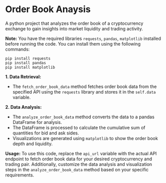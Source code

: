 # Order Book Anaysis
A python project that analyzes the order book of a cryptocurrency exchange to gain insights into market liquidity and trading activity.

__Note:__ You have the required libraries ```requests```, ```pandas```, ```matplotlib``` installed before running the code. You can install them using the following commands:
```
pip install requests
pip install pandas
pip install matplotlib
```
__1. Data Retrieval:__

 - The ```fetch_order_book_data``` method fetches order book data from the specified API using the ```requests``` library and stores it in the ```self.data``` variable.

__2. Data Analysis:__

 - The ```analyze_order_book_data``` method converts the data to a pandas DataFrame for analysis.
 - The DataFrame is processed to calculate the cumulative sum of quantities for bid and ask sides.
 - Visualizations are generated using ```matplotlib``` to show the order book depth and liquidity.

__Usage:__ To use this code, replace the ```api_url``` variable with the actual API endpoint to fetch order book data for your desired cryptocurrency and trading pair. Additionally, customize the data analysis and visualization steps in the ```analyze_order_book_data``` method based on your specific requirements.
